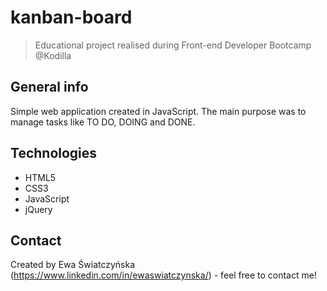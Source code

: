 # kanban-board
> Educational project realised during Front-end Developer Bootcamp @Kodilla

## General info
Simple web application created in JavaScript. The main purpose was to manage tasks like TO DO, DOING and DONE.

## Technologies
* HTML5
* CSS3
* JavaScript
* jQuery

## Contact
Created by Ewa Światczyńska (https://www.linkedin.com/in/ewaswiatczynska/) - feel free to contact me!
